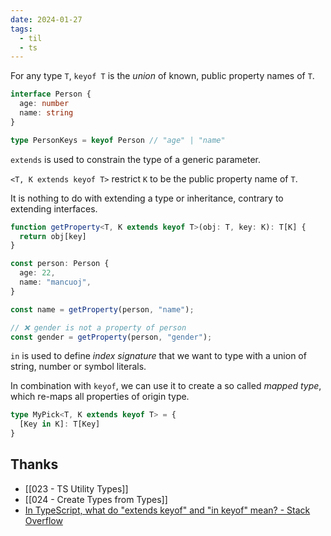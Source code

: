 ```yaml
---
date: 2024-01-27
tags:
  - til
  - ts
---
```


For any type `T`, `keyof T` is the _union_ of known, public property names of `T`.

```ts
interface Person {
  age: number
  name: string
}

type PersonKeys = keyof Person // "age" | "name"
```

`extends` is used to constrain the type of a generic parameter.

`<T, K extends keyof T>` restrict `K` to be the public property name of `T`.

It is nothing to do with extending a type or inheritance, contrary to extending interfaces.

```ts
function getProperty<T, K extends keyof T>(obj: T, key: K): T[K] {
  return obj[key]
}

const person: Person {
  age: 22,
  name: "mancuoj",
}

const name = getProperty(person, "name");

// ❌ gender is not a property of person
const gender = getProperty(person, "gender");
```

`in` is used to define _index signature_ that we want to type with a union of string, number or symbol literals.

In combination with `keyof`, we can use it to create a so called _mapped type_, which re-maps all properties of origin type.

```ts
type MyPick<T, K extends keyof T> = {
  [Key in K]: T[Key]
}
```

## Thanks

- [[023 - TS Utility Types]]
- [[024 - Create Types from Types]]
- [In TypeScript, what do "extends keyof" and "in keyof" mean? - Stack Overflow](https://stackoverflow.com/questions/57337598/in-typescript-what-do-extends-keyof-and-in-keyof-mean)

